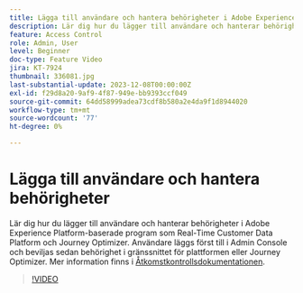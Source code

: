 ```yaml
---
title: Lägga till användare och hantera behörigheter i Adobe Experience Platform-baserade program
description: Lär dig hur du lägger till användare och hanterar behörigheter i Adobe Experience Platform-baserade program.
feature: Access Control
role: Admin, User
level: Beginner
doc-type: Feature Video
jira: KT-7924
thumbnail: 336081.jpg
last-substantial-update: 2023-12-08T00:00:00Z
exl-id: f29d8a20-9af9-4f87-949e-bb9393ccf049
source-git-commit: 64dd58999adea73cdf8b580a2e4da9f1d8944020
workflow-type: tm+mt
source-wordcount: '77'
ht-degree: 0%

---
```


# Lägga till användare och hantera behörigheter

Lär dig hur du lägger till användare och hanterar behörigheter i Adobe Experience Platform-baserade program som Real-Time Customer Data Platform och Journey Optimizer. Användare läggs först till i Admin Console och beviljas sedan behörighet i gränssnittet för plattformen eller Journey Optimizer. Mer information finns i [Åtkomstkontrollsdokumentationen](https://experienceleague.adobe.com/docs/experience-platform/access-control/home.html).

>[!VIDEO](https://video.tv.adobe.com/v/336081?learn=on&enablevpops)
